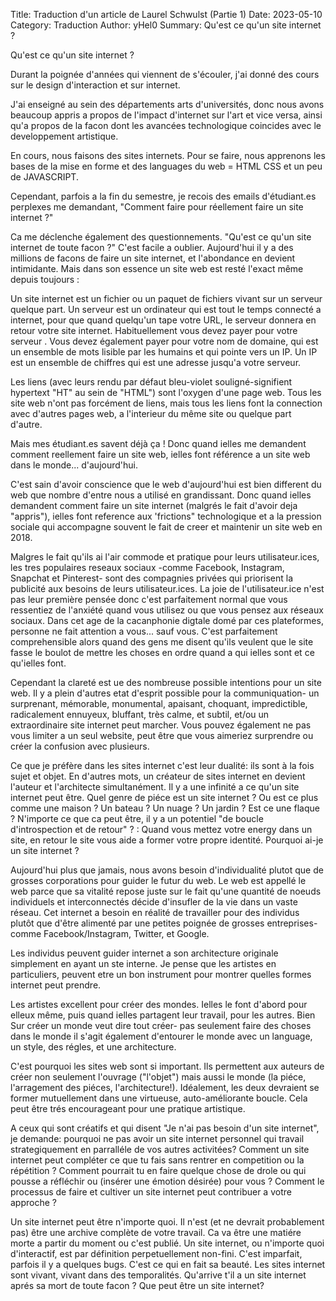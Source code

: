 Title: Traduction d'un article de Laurel Schwulst (Partie 1)
Date: 2023-05-10 
Category: Traduction
Author: yHel0
Summary: Qu'est ce qu'un site internet ?



Qu'est ce qu'un site internet ?

Durant la poignée d'années qui viennent de s'écouler, j'ai donné des cours sur le design d'interaction et sur internet.

J'ai enseigné au sein des départements arts d'universités, donc nous avons beaucoup appris a propos de l'impact d'internet sur l'art et vice versa, ainsi qu'a propos de la facon dont les avancées technologique coincides avec le developpement artistique.

En cours, nous faisons des sites internets. Pour se faire, nous apprenons les bases de la mise en forme et des languages du web = HTML CSS et un peu de JAVASCRIPT.

Cependant, parfois a la fin du semestre, je recois des emails d'étudiant.es perplexes me demandant, "Comment faire pour réellement faire un site internet ?"

Ca me déclenche également des questionnements. "Qu'est ce qu'un site internet de toute facon ?" C'est facile a oublier. Aujourd'hui il y a des millions de facons de faire un site internet, et l'abondance en devient intimidante. Mais dans son essence un site web est resté l'exact même depuis toujours :

Un site internet est un fichier ou un paquet de fichiers vivant sur un serveur quelque part. Un serveur est un ordinateur qui est tout le temps connecté a internet, pour que quand quelqu'un tape votre URL, le serveur donnera en retour votre site internet. Habituellement vous devez payer pour votre serveur . Vous devez également payer pour votre nom de domaine, qui est un ensemble de mots lisible par les humains et qui pointe vers un IP. Un IP est un ensemble de chiffres qui est une adresse jusqu'a votre serveur.

Les liens (avec leurs rendu par défaut bleu-violet souligné-signifient hypertext "HT" au sein de "HTML") sont l'oxygen d'une page web. Tous les site web n'ont pas forcément de liens, mais tous les liens font la connection avec d'autres pages web, a l'interieur du même site ou quelque part d'autre.

Mais mes étudiant.es savent déjà ça ! Donc quand ielles me demandent comment reellement faire un site web, ielles font référence a un site web dans le monde... d'aujourd'hui.

C'est sain d'avoir conscience que le web d'aujourd'hui est bien different du web que nombre d'entre nous a utilisé en grandissant. Donc quand ielles demandent comment faire un site internet (malgrés le fait d'avoir deja "appris"), ielles font reference aux 'frictions" technologique et a la pression sociale qui accompagne souvent le fait de creer et maintenir un site web en 2018.

Malgres le fait qu'ils ai l'air commode et pratique pour leurs utilisateur.ices, les tres populaires reseaux sociaux -comme Facebook, Instagram, Snapchat et Pinterest- sont des compagnies privées qui priorisent la publicité aux besoins de leurs utilisateur.ices. La joie de l'utilisateur.ice n'est pas leur première pensée donc c'est parfaitement normal que vous ressentiez de l'anxiété quand vous utilisez ou que vous pensez aux réseaux sociaux. Dans cet age de la cacanphonie digtale domé par ces plateformes, personne ne fait attention a vous... sauf vous. C'est parfaitement comprehensible alors quand des gens me disent qu'ils veulent que le site fasse le boulot de mettre les choses en ordre quand a qui ielles sont et ce qu'ielles font.

Cependant la clareté est ue des nombreuse possible intentions pour un site web. Il y a plein d'autres etat d'esprit possible pour la communiquation- un surprenant, mémorable, monumental, apaisant, choquant, impredictible, radicalement ennuyeux, bluffant, 
très calme, et subtil, et/ou un extraordinaire site internet peut marcher. Vous pouvez également ne pas vous limiter a un seul website, peut être que vous aimeriez surprendre ou créer la confusion avec plusieurs. 

Ce que je préfère dans les sites internet c'est leur dualité: ils sont à la fois sujet et objet. En d'autres mots, un créateur de sites internet en devient l'auteur et l'architecte simultanément. Il y a une infinité a ce qu'un site internet peut être. Quel genre de piéce est un site internet ? Ou est ce plus comme une maison ? Un bateau ? Un nuage ? Un jardin ? Est ce une flaque ? N'importe ce que ca peut être, il y a un potentiel "de boucle d'introspection et de retour" ? : Quand vous mettez votre energy dans un site, en retour le site vous aide a former votre propre identité. Pourquoi ai-je un site internet ?

Aujourd'hui plus que jamais, nous avons besoin d'individualité plutot que de grosses corporations pour guider le futur du web. Le web est appellé le web parce que sa vitalité repose juste sur le fait qu'une quantité de noeuds individuels et interconnectés décide d'insufler de la vie dans un vaste réseau. Cet internet a besoin en réalité de travailler pour des individus plutôt que d'être alimenté par une petites poignée de grosses entreprises-comme Facebook/Instagram, Twitter, et Google.

Les individus peuvent guider internet a son architecture originale simplement en ayant un ste interne. Je pense que les artistes en particuliers, peuvent etre un bon instrument pour montrer quelles formes internet peut prendre. 

Les artistes excellent pour créer des mondes. Ielles le font d'abord pour elleux même, puis quand ielles partagent leur travail, pour les autres. Bien Sur créer un monde veut dire tout créer- pas seulement faire des choses dans le monde il s'agit également d'entourer le monde avec un language, un style, des régles, et une architecture. 

C'est pourquoi les sites web sont si important. Ils permettent aux auteurs de créer non seulement l'ouvrage ("l'objet") mais aussi le monde (la piéce, l'arragement des piéces, l'architecture!). Idéalement, les deux devraient se former mutuellement dans une virtueuse, auto-améliorante boucle. Cela peut être trés encourageant pour une pratique artistique.

A ceux qui sont créatifs et qui disent "Je n'ai pas besoin d'un site internet", je demande: pourquoi ne pas avoir un site internet personnel qui travail strategiquement en parralléle de vos autres activitées? Comment un site internet peut compléter ce que tu fais sans rentrer en competition ou la répétition ? Comment pourrait tu en faire quelque chose de drole ou qui pousse a réfléchir ou (insérer une émotion désirée) pour vous ? Comment le processus de faire et cultiver un site internet peut contribuer a votre approche ?

Un site internet peut être n'importe quoi. Il n'est (et ne devrait probablement pas) être une archive complète de votre travail. Ca va être une matiére morte a partir du moment ou c'est publié. Un site internet, ou n'importe quoi d'interactif, est par définition perpetuellement non-fini. C'est imparfait, parfois il y a quelques bugs. C'est ce qui en fait sa beauté. Les sites internet sont vivant, vivant dans des temporalités. Qu'arrive t'il a un site internet aprés sa mort de toute facon ?
Que peut être un site internet?

































